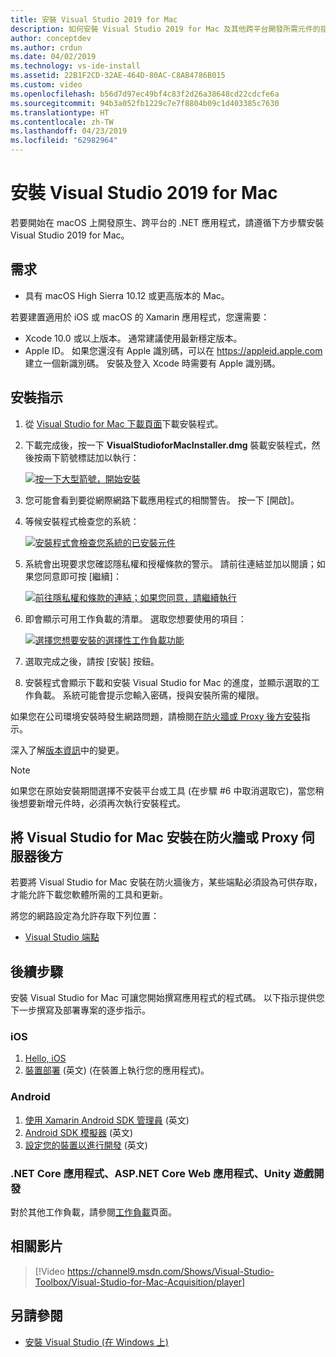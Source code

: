 ```yaml
---
title: 安裝 Visual Studio 2019 for Mac
description: 如何安裝 Visual Studio 2019 for Mac 及其他跨平台開發所需元件的指示。
author: conceptdev
ms.author: crdun
ms.date: 04/02/2019
ms.technology: vs-ide-install
ms.assetid: 22B1F2CD-32AE-464D-80AC-C8AB4786B015
ms.custom: video
ms.openlocfilehash: b56d7d97ec49bf4c83f2d26a38648cd22cdcfe6a
ms.sourcegitcommit: 94b3a052fb1229c7e7f8804b09c1d403385c7630
ms.translationtype: HT
ms.contentlocale: zh-TW
ms.lasthandoff: 04/23/2019
ms.locfileid: "62982964"
---
```

# <a name="install-visual-studio-2019-for-mac"></a>安裝 Visual Studio 2019 for Mac

若要開始在 macOS 上開發原生、跨平台的 .NET 應用程式，請遵循下方步驟安裝 Visual Studio 2019 for Mac。

## <a name="requirements"></a>需求

- 具有 macOS High Sierra 10.12 或更高版本的 Mac。

若要建置適用於 iOS 或 macOS 的 Xamarin 應用程式，您還需要：

- Xcode 10.0 或以上版本。 通常建議使用最新穩定版本。
- Apple ID。 如果您還沒有 Apple 識別碼，可以在 https://appleid.apple.com 建立一個新識別碼。 安裝及登入 Xcode 時需要有 Apple 識別碼。

## <a name="installation-instructions"></a>安裝指示

1. 從 [Visual Studio for Mac 下載頁面](https://aka.ms/vsmac)下載安裝程式。
2. 下載完成後，按一下 **VisualStudioforMacInstaller.dmg** 裝載安裝程式，然後按兩下箭號標誌加以執行：

    [![按一下大型箭號，開始安裝](media/install-installer-sml.png)](media/install-installer.png#lightbox)

3. 您可能會看到要從網際網路下載應用程式的相關警告。 按一下 [開啟]。
4. 等候安裝程式檢查您的系統：

    [![安裝程式會檢查您系統的已安裝元件](media/install-checking-sml.png)](media/install-checking.png#lightbox)

5. 系統會出現要求您確認隱私權和授權條款的警示。 請前往連結並加以閱讀；如果您同意即可按 [繼續]：

    [![前往隱私權和條款的連結；如果您同意，請繼續執行](media/install-privacy-sml.png)](media/install-privacy.png#lightbox)

6. 即會顯示可用工作負載的清單。 選取您想要使用的項目：

    [![選擇您想要安裝的選擇性工作負載功能](media/install-selection-sml.png)](media/install-selection.png#lightbox)

7. 選取完成之後，請按 [安裝] 按鈕。
8. 安裝程式會顯示下載和安裝 Visual Studio for Mac 的進度，並顯示選取的工作負載。 系統可能會提示您輸入密碼，授與安裝所需的權限。

如果您在公司環境安裝時發生網路問題，請檢閱[在防火牆或 Proxy 後方安裝](https://docs.microsoft.com/visualstudio/mac/installation#install-visual-studio-for-mac-behind-a-firewall-or-proxy-server)指示。

深入了解[版本資訊](https://docs.microsoft.com/visualstudio/releasenotes/vs2019-mac-relnotes)中的變更。

> [!NOTE]
> 如果您在原始安裝期間選擇不安裝平台或工具 (在步驟 #6 中取消選取它)，當您稍後想要新增元件時，必須再次執行安裝程式。

## <a name="install-visual-studio-for-mac-behind-a-firewall-or-proxy-server"></a>將 Visual Studio for Mac 安裝在防火牆或 Proxy 伺服器後方

若要將 Visual Studio for Mac 安裝在防火牆後方，某些端點必須設為可供存取，才能允許下載您軟體所需的工具和更新。

將您的網路設定為允許存取下列位置：

- [Visual Studio 端點](/visualstudio/install/install-visual-studio-behind-a-firewall-or-proxy-server)

## <a name="next-steps"></a>後續步驟

安裝 Visual Studio for Mac 可讓您開始撰寫應用程式的程式碼。 以下指示提供您下一步撰寫及部署專案的逐步指示。

### <a name="ios"></a>iOS

1. [Hello, iOS](https://developer.xamarin.com/guides/ios/getting_started/hello,_iOS/)
2. [裝置部署](https://developer.xamarin.com/guides/ios/getting_started/installation/device_provisioning) \(英文\) (在裝置上執行您的應用程式)。

### <a name="android"></a>Android

1. [使用 Xamarin Android SDK 管理員](https://developer.xamarin.com/guides/android/getting_started/installation/android-sdk/?ide=xs) \(英文\)
2. [Android SDK 模擬器](https://developer.xamarin.com/guides/android/getting_started/installation/android-emulator/) \(英文\)
4. [設定您的裝置以進行開發](https://developer.xamarin.com/guides/android/getting_started/installation/set_up_device_for_development/) \(英文\)

### <a name="net-core-apps-aspnet-core-web-apps-unity-game-development"></a>.NET Core 應用程式、ASP.NET Core Web 應用程式、Unity 遊戲開發

對於其他工作負載，請參閱[工作負載](/visualstudio/mac/workloads)頁面。

## <a name="related-video"></a>相關影片

> [!Video https://channel9.msdn.com/Shows/Visual-Studio-Toolbox/Visual-Studio-for-Mac-Acquisition/player]

## <a name="see-also"></a>另請參閱

- [安裝 Visual Studio (在 Windows 上)](/visualstudio/install/install-visual-studio)
